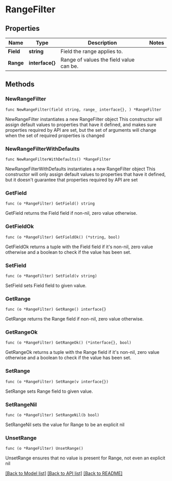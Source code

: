 # RangeFilter

## Properties

Name | Type | Description | Notes
------------ | ------------- | ------------- | -------------
**Field** | **string** | Field the range applies to. | 
**Range** | **interface{}** | Range of values the field value can be. | 

## Methods

### NewRangeFilter

`func NewRangeFilter(field string, range_ interface{}, ) *RangeFilter`

NewRangeFilter instantiates a new RangeFilter object
This constructor will assign default values to properties that have it defined,
and makes sure properties required by API are set, but the set of arguments
will change when the set of required properties is changed

### NewRangeFilterWithDefaults

`func NewRangeFilterWithDefaults() *RangeFilter`

NewRangeFilterWithDefaults instantiates a new RangeFilter object
This constructor will only assign default values to properties that have it defined,
but it doesn't guarantee that properties required by API are set

### GetField

`func (o *RangeFilter) GetField() string`

GetField returns the Field field if non-nil, zero value otherwise.

### GetFieldOk

`func (o *RangeFilter) GetFieldOk() (*string, bool)`

GetFieldOk returns a tuple with the Field field if it's non-nil, zero value otherwise
and a boolean to check if the value has been set.

### SetField

`func (o *RangeFilter) SetField(v string)`

SetField sets Field field to given value.


### GetRange

`func (o *RangeFilter) GetRange() interface{}`

GetRange returns the Range field if non-nil, zero value otherwise.

### GetRangeOk

`func (o *RangeFilter) GetRangeOk() (*interface{}, bool)`

GetRangeOk returns a tuple with the Range field if it's non-nil, zero value otherwise
and a boolean to check if the value has been set.

### SetRange

`func (o *RangeFilter) SetRange(v interface{})`

SetRange sets Range field to given value.


### SetRangeNil

`func (o *RangeFilter) SetRangeNil(b bool)`

 SetRangeNil sets the value for Range to be an explicit nil

### UnsetRange
`func (o *RangeFilter) UnsetRange()`

UnsetRange ensures that no value is present for Range, not even an explicit nil

[[Back to Model list]](../README.md#documentation-for-models) [[Back to API list]](../README.md#documentation-for-api-endpoints) [[Back to README]](../README.md)


